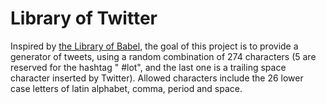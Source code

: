 # Library of Twitter

Inspired by [the Library of Babel](https://en.wikipedia.org/wiki/The_Library_of_Babel), the goal of this project is to provide a generator of tweets, using a random combination of 274 characters (5 are reserved for the hashtag " #lot", and the last one is a trailing space character inserted by Twitter). Allowed characters include the 26 lower case letters of latin alphabet, comma, period and space.
